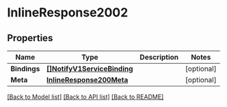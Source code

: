 # InlineResponse2002

## Properties

Name | Type | Description | Notes
------------ | ------------- | ------------- | -------------
**Bindings** | [**[]NotifyV1ServiceBinding**](notify.v1.service.binding.md) |  | [optional] 
**Meta** | [**InlineResponse200Meta**](inline_response_200_meta.md) |  | [optional] 

[[Back to Model list]](../README.md#documentation-for-models) [[Back to API list]](../README.md#documentation-for-api-endpoints) [[Back to README]](../README.md)


